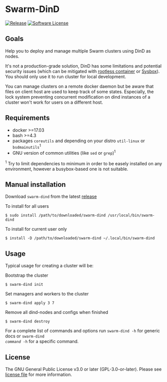 # Swarm-DinD

[![Release](https://img.shields.io/badge/release-v1.0.0-orange)](https://gitlab.com/jmeb-prj/swarm-dind-manager/-/releases/v1.0.1)
[![Software License](https://img.shields.io/badge/license-GPL--3.0--or--later-blue.svg)](https://gitlab.com/jmeb-prj/swarm-dind-manager/-/blob/master/COPYING)

## Goals

Help you to deploy and manage multiple Swarm clusters using DinD as nodes.

It's not a production-grade solution, DinD has some limitations and potential security issues (which can be mitigated with [rootless container](https://rootlesscontaine.rs/) or [Sysbox](https://github.com/nestybox/sysbox)). You should only use it to run cluster for local development.

You can manage clusters on a remote docker daemon but be aware that files on client host are used to keep track of some states. Especially, the lock system preventing concurrent modification on dind instances of a cluster won't work for users on a different host. 

## Requirements

* docker >=17.03
* bash >=4.3
* packages `coreutils` and depending on your distro `util-linux` or `bsdmainutils`<sup>1</sup>
* GNU version of common utilities (like `sed` or `grep`)<sup>1</sup>

<sup>1</sup> Try to limit dependencies to minimum in order to be easely installed on any environment, however a busybox-based one is not suitable.

## Manual installation

Download `swarm-dind` from the latest [release](https://gitlab.com/jmeb-prj/swarm-dind-manager/-/releases)

To install for all users
```
$ sudo install /path/to/downloaded/swarm-dind /usr/local/bin/swarm-dind
```

To install for current user only
```
$ install -D /path/to/downloaded/swarm-dind ~/.local/bin/swarm-dind
```

## Usage

Typical usage for creating a cluster will be:

Bootstrap the cluster
```
$ swarm-dind init
```

Set managers and workers to the cluster
```
$ swarm-dind apply 3 7
```

Remove all dind-nodes and configs when finished
```
$ swarm-dind destroy
```

For a complete list of commands and options run `swarm-dind -h` for generic docs or <code>swarm-dind <i>command</i> -h</code> for a specific command.

## License
The GNU General Public License v3.0 or later (GPL-3.0-or-later). Please see [license file](https://gitlab.com/jmeb-prj/swarm-dind-manager/-/blob/master/COPYING) for more information.

